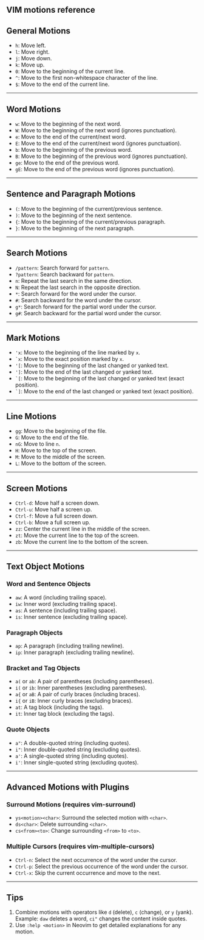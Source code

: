 ## VIM motions reference

## General Motions

- `h`: Move left.
- `l`: Move right.
- `j`: Move down.
- `k`: Move up.
- `0`: Move to the beginning of the current line.
- `^`: Move to the first non-whitespace character of the line.
- `$`: Move to the end of the current line.

---

## Word Motions

- `w`: Move to the beginning of the next word.
- `W`: Move to the beginning of the next word (ignores punctuation).
- `e`: Move to the end of the current/next word.
- `E`: Move to the end of the current/next word (ignores punctuation).
- `b`: Move to the beginning of the previous word.
- `B`: Move to the beginning of the previous word (ignores punctuation).
- `ge`: Move to the end of the previous word.
- `gE`: Move to the end of the previous word (ignores punctuation).

---

## Sentence and Paragraph Motions

- `(`: Move to the beginning of the current/previous sentence.
- `)`: Move to the beginning of the next sentence.
- `{`: Move to the beginning of the current/previous paragraph.
- `}`: Move to the beginning of the next paragraph.

---

## Search Motions

- `/pattern`: Search forward for `pattern`.
- `?pattern`: Search backward for `pattern`.
- `n`: Repeat the last search in the same direction.
- `N`: Repeat the last search in the opposite direction.
- `*`: Search forward for the word under the cursor.
- `#`: Search backward for the word under the cursor.
- `g*`: Search forward for the partial word under the cursor.
- `g#`: Search backward for the partial word under the cursor.

---

## Mark Motions

- `'x`: Move to the beginning of the line marked by `x`.
- `` `x ``: Move to the exact position marked by `x`.
- `'[`: Move to the beginning of the last changed or yanked text.
- `']`: Move to the end of the last changed or yanked text.
- `` `[ ``: Move to the beginning of the last changed or yanked text (exact position).
- `` `] ``: Move to the end of the last changed or yanked text (exact position).

---

## Line Motions

- `gg`: Move to the beginning of the file.
- `G`: Move to the end of the file.
- `nG`: Move to line `n`.
- `H`: Move to the top of the screen.
- `M`: Move to the middle of the screen.
- `L`: Move to the bottom of the screen.

---

## Screen Motions

- `Ctrl-d`: Move half a screen down.
- `Ctrl-u`: Move half a screen up.
- `Ctrl-f`: Move a full screen down.
- `Ctrl-b`: Move a full screen up.
- `zz`: Center the current line in the middle of the screen.
- `zt`: Move the current line to the top of the screen.
- `zb`: Move the current line to the bottom of the screen.

---

## Text Object Motions

### Word and Sentence Objects

- `aw`: A word (including trailing space).
- `iw`: Inner word (excluding trailing space).
- `as`: A sentence (including trailing space).
- `is`: Inner sentence (excluding trailing space).

### Paragraph Objects

- `ap`: A paragraph (including trailing newline).
- `ip`: Inner paragraph (excluding trailing newline).

### Bracket and Tag Objects

- `a(` or `ab`: A pair of parentheses (including parentheses).
- `i(` or `ib`: Inner parentheses (excluding parentheses).
- `a{` or `aB`: A pair of curly braces (including braces).
- `i{` or `iB`: Inner curly braces (excluding braces).
- `at`: A tag block (including the tags).
- `it`: Inner tag block (excluding the tags).

### Quote Objects

- `a"`: A double-quoted string (including quotes).
- `i"`: Inner double-quoted string (excluding quotes).
- `a'`: A single-quoted string (including quotes).
- `i'`: Inner single-quoted string (excluding quotes).

---

## Advanced Motions with Plugins

### Surround Motions (requires **vim-surround**)

- `ys<motion><char>`: Surround the selected motion with `<char>`.
- `ds<char>`: Delete surrounding `<char>`.
- `cs<from><to>`: Change surrounding `<from>` to `<to>`.

### Multiple Cursors (requires **vim-multiple-cursors**)

- `Ctrl-n`: Select the next occurrence of the word under the cursor.
- `Ctrl-p`: Select the previous occurrence of the word under the cursor.
- `Ctrl-x`: Skip the current occurrence and move to the next.

---

## Tips

1. Combine motions with operators like `d` (delete), `c` (change), or `y` (yank).  
   Example: `daw` deletes a word, `ci"` changes the content inside quotes.
2. Use `:help <motion>` in Neovim to get detailed explanations for any motion.
